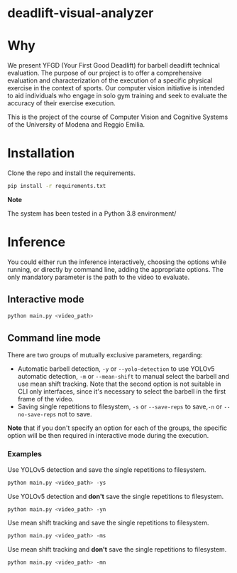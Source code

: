 # deadlift-visual-analyzer
# Why

We present YFGD (Your First Good Deadlift) for barbell deadlift technical evaluation. The purpose of our project is to offer a comprehensive evaluation and characterization of the execution of a specific physical exercise in the context of sports. Our computer vision initiative is intended to aid individuals who engage in solo gym training and seek to evaluate the accuracy of their exercise execution.

This is the project of the course of Computer Vision and Cognitive Systems of the University of Modena and Reggio Emilia.

# Installation
Clone the repo and install the requirements.

```bash
pip install -r requirements.txt
```

**Note**

The system has been tested in a Python 3.8 environment/

# Inference

You could either run the inference interactively, choosing the options while running, or directly by command line, adding the appropriate options. The only mandatory parameter is the path to the video to evaluate.

## Interactive mode

```bash
python main.py <video_path>
```

## Command line mode

There are two groups of mutually exclusive parameters, regarding:

* Automatic barbell detection, `-y` or `--yolo-detection` to use YOLOv5 automatic detection, `-m` or `--mean-shift` to manual select the barbell and use mean shift tracking. Note that the second option is not suitable in CLI only interfaces, since it's necessary to select the barbell in the first frame of the video.
* Saving single repetitions to filesystem, `-s` or `--save-reps` to save,`-n` or `--no-save-reps` not to save.

**Note** that if you don't specify an option for each of the groups, the specific option will be then required in interactive mode during the execution.

### Examples

Use YOLOv5 detection and save the single repetitions to filesystem.

```bash
python main.py <video_path> -ys
```

Use YOLOv5 detection and **don't** save the single repetitions to filesystem.

```bash
python main.py <video_path> -yn
```

Use mean shift tracking and save the single repetitions to filesystem.

```bash
python main.py <video_path> -ms
```


Use mean shift tracking and **don't** save the single repetitions to filesystem.

```bash
python main.py <video_path> -mn
```
